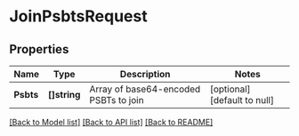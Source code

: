 # JoinPsbtsRequest

## Properties
Name | Type | Description | Notes
------------ | ------------- | ------------- | -------------
**Psbts** | **[]string** | Array of base64-encoded PSBTs to join | [optional] [default to null]

[[Back to Model list]](../README.md#documentation-for-models) [[Back to API list]](../README.md#documentation-for-api-endpoints) [[Back to README]](../README.md)

